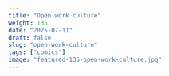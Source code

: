 ```yaml
---
title: "Open work culture"
weight: 135
date: "2025-07-11"
draft: false
slug: "open-work-culture"
tags: ["comics"]
image: "featured-135-open-work-culture.jpg"
---
```

